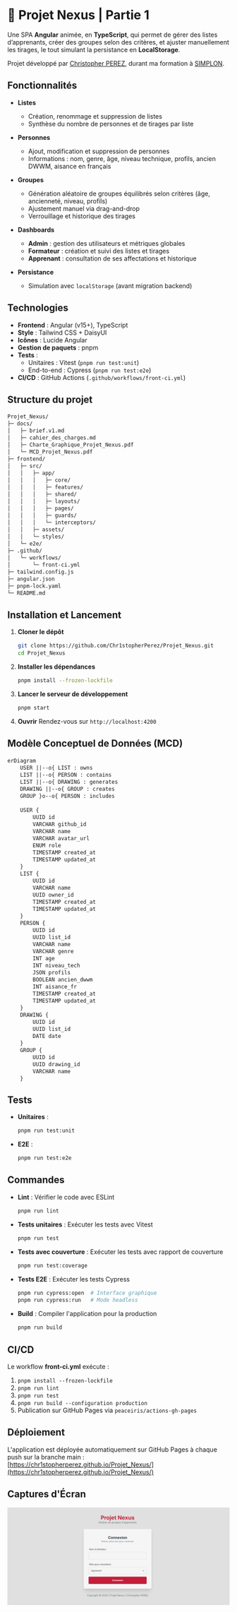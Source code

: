 # :calendar: Projet Nexus | Partie 1

Une SPA **Angular** animée, en **TypeScript**, qui permet de gérer des listes d’apprenants, créer des groupes selon des critères, et ajuster manuellement les tirages, le tout simulant la persistance en **LocalStorage**.

Projet développé par [Christopher PEREZ](https://github.com/Chr1stopherPerez), durant ma formation à [SIMPLON](https://www.simplon.co/).

## Fonctionnalités

- **Listes**

  - Création, renommage et suppression de listes
  - Synthèse du nombre de personnes et de tirages par liste

- **Personnes**

  - Ajout, modification et suppression de personnes
  - Informations : nom, genre, âge, niveau technique, profils, ancien DWWM, aisance en français

- **Groupes**

  - Génération aléatoire de groupes équilibrés selon critères (âge, ancienneté, niveau, profils)
  - Ajustement manuel via drag-and-drop
  - Verrouillage et historique des tirages

- **Dashboards**

  - **Admin** : gestion des utilisateurs et métriques globales
  - **Formateur** : création et suivi des listes et tirages
  - **Apprenant** : consultation de ses affectations et historique

- **Persistance**
  - Simulation avec `localStorage` (avant migration backend)

## Technologies

- **Frontend** : Angular (v15+), TypeScript
- **Style** : Tailwind CSS + DaisyUI
- **Icônes** : Lucide Angular
- **Gestion de paquets** : pnpm
- **Tests** :
  - Unitaires : Vitest (`pnpm run test:unit`)
  - End-to-end : Cypress (`pnpm run test:e2e`)
- **CI/CD** : GitHub Actions (`.github/workflows/front-ci.yml`)

## Structure du projet

```text
Projet_Nexus/
├─ docs/
│   ├─ brief.v1.md
│   ├─ cahier_des_charges.md
│   ├─ Charte_Graphique_Projet_Nexus.pdf
│   └─ MCD_Projet_Nexus.pdf
├─ frontend/
│   ├─ src/
│   │   ├─ app/
│   │   │   ├─ core/
│   │   │   ├─ features/
│   │   │   ├─ shared/
│   │   │   ├─ layouts/
│   │   │   ├─ pages/
│   │   │   ├─ guards/
│   │   │   └─ interceptors/
│   │   ├─ assets/
│   │   └─ styles/
│   └─ e2e/
├─ .github/
│   └─ workflows/
│       └─ front-ci.yml
├─ tailwind.config.js
├─ angular.json
├─ pnpm-lock.yaml
└─ README.md
```

## Installation et Lancement

1. **Cloner le dépôt**

   ```bash
   git clone https://github.com/Chr1stopherPerez/Projet_Nexus.git
   cd Projet_Nexus
   ```

2. **Installer les dépendances**

   ```bash
   pnpm install --frozen-lockfile
   ```

3. **Lancer le serveur de développement**

   ```bash
   pnpm start
   ```

4. **Ouvrir**
   Rendez-vous sur `http://localhost:4200`

## Modèle Conceptuel de Données (MCD)

```mermaid
erDiagram
    USER ||--o{ LIST : owns
    LIST ||--o{ PERSON : contains
    LIST ||--o{ DRAWING : generates
    DRAWING ||--o{ GROUP : creates
    GROUP }o--o{ PERSON : includes

    USER {
        UUID id
        VARCHAR github_id
        VARCHAR name
        VARCHAR avatar_url
        ENUM role
        TIMESTAMP created_at
        TIMESTAMP updated_at
    }
    LIST {
        UUID id
        VARCHAR name
        UUID owner_id
        TIMESTAMP created_at
        TIMESTAMP updated_at
    }
    PERSON {
        UUID id
        UUID list_id
        VARCHAR name
        VARCHAR genre
        INT age
        INT niveau_tech
        JSON profils
        BOOLEAN ancien_dwwm
        INT aisance_fr
        TIMESTAMP created_at
        TIMESTAMP updated_at
    }
    DRAWING {
        UUID id
        UUID list_id
        DATE date
    }
    GROUP {
        UUID id
        UUID drawing_id
        VARCHAR name
    }
```

## Tests

- **Unitaires** :
  ```bash
  pnpm run test:unit
  ```
- **E2E** :
  ```bash
  pnpm run test:e2e
  ```

## Commandes

- **Lint** : Vérifier le code avec ESLint
  ```bash
  pnpm run lint
  ```

- **Tests unitaires** : Exécuter les tests avec Vitest
  ```bash
  pnpm run test
  ```

- **Tests avec couverture** : Exécuter les tests avec rapport de couverture
  ```bash
  pnpm run test:coverage
  ```

- **Tests E2E** : Exécuter les tests Cypress
  ```bash
  pnpm run cypress:open  # Interface graphique
  pnpm run cypress:run   # Mode headless
  ```

- **Build** : Compiler l'application pour la production
  ```bash
  pnpm run build
  ```

## CI/CD

Le workflow **front-ci.yml** exécute :

1. `pnpm install --frozen-lockfile`
2. `pnpm run lint`
3. `pnpm run test`
4. `pnpm run build --configuration production`
5. Publication sur GitHub Pages via `peaceiris/actions-gh-pages`

## Déploiement

L'application est déployée automatiquement sur GitHub Pages à chaque push sur la branche main :
[https://chr1stopherperez.github.io/Projet_Nexus/](https://chr1stopherperez.github.io/Projet_Nexus/)

## Captures d'Écran

![Capture](Capture.png)
